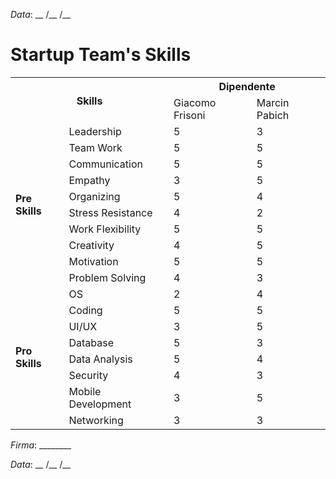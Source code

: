 *Data*: __ /__ /__

Startup Team's Skills
===================

<table>
  <tr>
    <th colspan="2" rowspan="2">Skills</th>
    <th colspan="2">Dipendente</th>
  </tr>
  <tr>
    <td>Giacomo Frisoni</td>
    <td>Marcin Pabich</td>
  </tr>
  <tr>
    <td rowspan="10"><b>Pre Skills</b></td>
    <td>Leadership</td>
    <td>5</td>
    <td>3</td>
  </tr>
  <tr>
    <td>Team Work</td>
    <td>5</td>
    <td>5</td>
  </tr>
  <tr>
    <td>Communication</td>
    <td>5</td>
    <td>5</td>
  </tr>
  <tr>
    <td>Empathy</td>
    <td>3</td>
    <td>5</td>
  </tr>
  <tr>
    <td>Organizing</td>
    <td>5</td>
    <td>4</td>
  </tr>
  <tr>
    <td>Stress Resistance</td>
    <td>4</td>
    <td>2</td>
  </tr>
  <tr>
    <td>Work Flexibility</td>
    <td>5</td>
    <td>5</td>
  </tr>
  <tr>
    <td>Creativity</td>
    <td>4</td>
    <td>5</td>
  </tr>
  <tr>
    <td>Motivation</td>
    <td>5</td>
    <td>5</td>
  </tr>
  <tr>
    <td>Problem Solving</td>
    <td>4</td>
    <td>3</td>
  </tr>
  <tr>
    <td rowspan="8"><b>Pro Skills</b></td>
    <td>OS</td>
    <td>2</td>
    <td>4</td>
  </tr>
  <tr>
    <td>Coding</td>
    <td>5</td>
    <td>5</td>
  </tr>
  <tr>
    <td>UI/UX</td>
    <td>3</td>
    <td>5</td>
  </tr>
  <tr>
    <td>Database</td>
    <td>5</td>
    <td>3</td>
  </tr>
  <tr>
    <td>Data Analysis</td>
    <td>5</td>
    <td>4</td>
  </tr>
  <tr>
    <td>Security</td>
    <td>4</td>
    <td>3</td>
  </tr>
  <tr>
    <td>Mobile Development</td>
    <td>3</td>
    <td>5</td>
  </tr>
  <tr>
    <td>Networking</td>
    <td>3</td>
    <td>3</td>
  </tr>
</table>

*Firma*: ________

*Data*: __ /__ /__